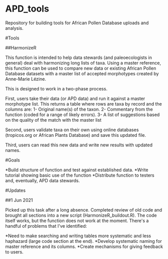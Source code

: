 # APD_tools
Repository for building tools for African Pollen Database uploads and analysis.

#Tools

##HarmonizeR

This function is intended to help data stewards (and paleoecologists in general) deal with harmonizing long lists of taxa. Using a master reference, this function can be used to compare new data or existing African Pollen Database datasets with a master list of accepted morphotypes created by Anne-Marie Lézine.

This is designed to work in a two-phase process.

First, users take their data (or APD data) and run it against a master morphotype list. This returns a table where rows are taxa by record and the columns are:
  1- Original name(s) of the taxon.
  2- Commentary from the function (coded for a range of likely errors).
  3- A list of suggestions based on the quality of the match with the master list

Second, users validate taxa on their own using online databases (tropicos.org or African Plants Database) and save this updated file.



Third, users can read this new data and write new results with updated names.


#Goals

*Build structure of function and test against established data.
*Write tutorial showing basic use of the function
*Distribute function to testers and, eventually, APD data stewards.

#Updates

##1 Jun 2021

Picked up this task after a long absence. Completed review of old code and brought all sections into a new script (HarmonizeR_buildout.R). The code itself works, but the function does not work at the moment. There's a handful of problems that I've identified:

*Need to make searching and writing tables more systematic and less haphazard (large code section at the end).
*Develop systematic naming for master reference and its columns.
*Create mechanisms for giving feedback to users.